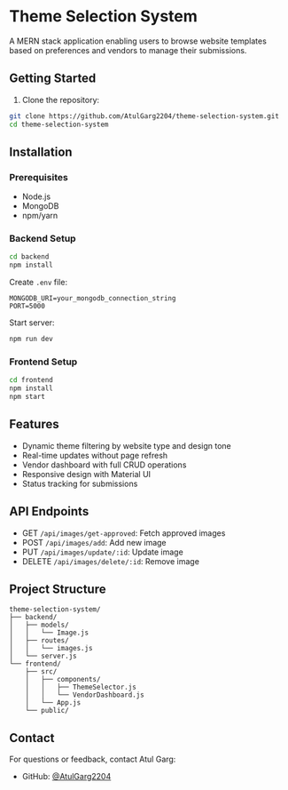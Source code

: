 # Theme Selection System

A MERN stack application enabling users to browse website templates based on preferences and vendors to manage their submissions.

## Getting Started

1. Clone the repository:
```bash
git clone https://github.com/AtulGarg2204/theme-selection-system.git
cd theme-selection-system
```

## Installation

### Prerequisites
- Node.js
- MongoDB
- npm/yarn

### Backend Setup
```bash
cd backend
npm install
```

Create `.env` file:
```env
MONGODB_URI=your_mongodb_connection_string
PORT=5000
```

Start server:
```bash
npm run dev
```

### Frontend Setup
```bash
cd frontend
npm install
npm start
```

## Features

- Dynamic theme filtering by website type and design tone
- Real-time updates without page refresh
- Vendor dashboard with full CRUD operations
- Responsive design with Material UI
- Status tracking for submissions

## API Endpoints

- GET `/api/images/get-approved`: Fetch approved images
- POST `/api/images/add`: Add new image
- PUT `/api/images/update/:id`: Update image
- DELETE `/api/images/delete/:id`: Remove image

## Project Structure
```
theme-selection-system/
├── backend/
│   ├── models/
│   │   └── Image.js
│   ├── routes/
│   │   └── images.js
│   └── server.js
└── frontend/
    ├── src/
    │   ├── components/
    │   │   ├── ThemeSelector.js
    │   │   └── VendorDashboard.js
    │   └── App.js
    └── public/
```

## Contact
For questions or feedback, contact Atul Garg:
- GitHub: [@AtulGarg2204](https://github.com/AtulGarg2204)

